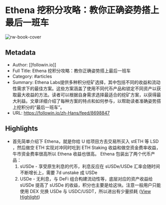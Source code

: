# Ethena 挖积分攻略：教你正确姿势搭上最后一班车

![rw-book-cover](https://readwise-assets.s3.amazonaws.com/media/uploaded_book_covers/profile_101759/85e3d7f37ee1ecfe210f49dd08382817.jpg)

## Metadata
- Author: [[followin.io]]
- Full Title: Ethena 挖积分攻略：教你正确姿势搭上最后一班车
- Category: #articles
- Summary: Ethena Labs提供多种积分挖矿选择，其中包括不同的收益和流动性需求下的最佳方案。这些方案涵盖了使用不同代币产品和锁定不同资产以获取最大收益的方法。读者可以根据自身需求选择最适合的挖矿方案，以获得最大利益。文章详细介绍了每种方案的特点和如何参与，以帮助读者准确姿势搭上挖积分的“最后一班车”。
- URL: https://followin.io/zh-Hans/feed/8698847

## Highlights
- 首先简单介绍下 Ethena，就是你给 U 给项目方去交易所买入 stETH 等 LSD ，然后做空 ETH 实现对冲同时吃到 ETH Staking 收益和做空资金费率收益，牛市资金费率很高所以 Ethena 收益也很高。
  Ethena 包装出了两个代币产品：
  1. sUSDe - 享受原生利息的代币，利息反应在 sUSDe/USDe 汇率会随时间不断增长上，需要 7d unstake 成 USDe
  2. USDe - 无利息，与 DeFi 组合构建流动性等，底层对应的资产收益给 sUSDe 提高了 sUSDe 的收益，积分也主要是给这块。注意一般用户只能使用 DEX 兑换 USDe 与 USDC/USDT，所以进出有少量损耗 ([View Highlight](https://read.readwise.io/read/01hrvf0pmpgdcg6sx2sx439jpz))
